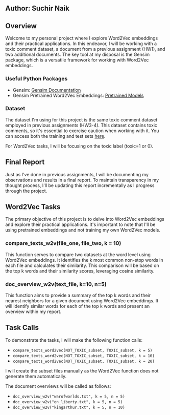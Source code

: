 ## Author: Suchir Naik

## Overview
Welcome to my personal project where I explore Word2Vec embeddings and their practical applications. In this endeavor, I will be working with a toxic comment dataset, a document from a previous assignment (HW1), and two additional documents. The key tool at my disposal is the Gensim package, which is a versatile framework for working with Word2Vec embeddings.

### Useful Python Packages
- Gensim: [Gensim Documentation](https://radimrehurek.com/gensim/models/word2vec.html)
- Gensim Pretrained Word2Vec Embeddings: [Pretrained Models](https://radimrehurek.com/gensim/models/word2vec.html#pretrained-models)

### Dataset
The dataset I'm using for this project is the same toxic comment dataset employed in previous assignments (HW3-4). This dataset contains toxic comments, so it's essential to exercise caution when working with it. You can access both the training and test sets [here](https://www.kaggle.com/competitions/jigsaw-toxic-comment-classification-challenge/data).

For Word2Vec tasks, I will be focusing on the toxic label (toxic=1 or 0).

## Final Report
Just as I've done in previous assignments, I will be documenting my observations and results in a final report. To maintain transparency in my thought process, I'll be updating this report incrementally as I progress through the project.

## Word2Vec Tasks
The primary objective of this project is to delve into Word2Vec embeddings and explore their practical applications. It's important to note that I'll be using pretrained embeddings and not training my own Word2Vec models.

### compare_texts_w2v(file_one, file_two, k = 10)
This function serves to compare two datasets at the word level using Word2Vec embeddings. It identifies the k most common non-stop words in each file and calculates their similarity. This comparison will be based on the top k words and their similarity scores, leveraging cosine similarity.

### doc_overview_w2v(text_file, k=10, n=5)
This function aims to provide a summary of the top k words and their nearest neighbors for a given document using Word2Vec embeddings. It will identify similar words for each of the top k words and present an overview within my report.

## Task Calls
To demonstrate the tasks, I will make the following function calls:

- `compare_texts_word2vec(NOT_TOXIC_subset, TOXIC_subset, k = 5)`
- `compare_texts_word2vec(NOT_TOXIC_subset, TOXIC_subset, k = 10)`
- `compare_texts_word2vec(NOT_TOXIC_subset, TOXIC_subset, k = 20)`

I will create the subset files manually as the Word2Vec function does not generate them automatically.

The document overviews will be called as follows:

- `doc_overview_w2v("warofworlds.txt", k = 5, n = 5)`
- `doc_overview_w2v("on_liberty.txt", k = 5, n = 5)`
- `doc_overview_w2v("kingarthur.txt", k = 5, n = 10)`

